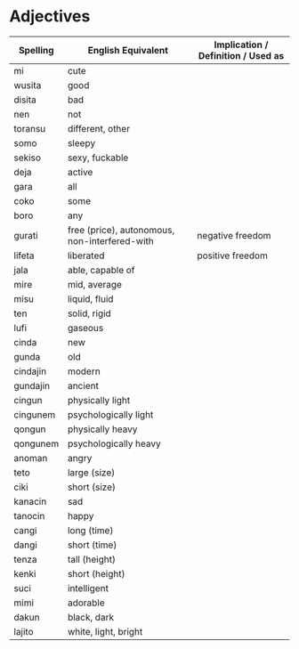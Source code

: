 # Adjectives

| Spelling | English Equivalent | Implication / Definition / Used as |
|----------|--------------------|--------------------------------|
| mi | cute |  |
| wusita | good |  |
| disita | bad |  |
| nen | not |  |
| toransu | different, other |  |
| somo | sleepy |  |
| sekiso | sexy, fuckable |  |
| deja | active |  |
| gara | all |  |
| coko | some |  |
| boro | any |  |
| gurati | free (price), autonomous, non-interfered-with | negative freedom |
| lifeta | liberated | positive freedom |
| jala | able, capable of |  |
| mire | mid, average |  |
| misu | liquid, fluid |  |
| ten | solid, rigid |  |
| lufi | gaseous |  |
| cinda | new |  |
| gunda | old |  |
| cindajin | modern |  |
| gundajin | ancient |  |
| cingun | physically light |  |
| cingunem | psychologically light |  |
| qongun | physically heavy |  |
| qongunem | psychologically heavy |  |
| anoman | angry |  |
| teto | large (size) |  |
| ciki | short (size) |  |
| kanacin | sad |  |
| tanocin | happy |  |
| cangi | long (time) |  |
| dangi | short (time) |  |
| tenza | tall (height) |  |
| kenki | short (height) |  |
| suci | intelligent |  |
| mimi | adorable |  |
| dakun | black, dark |  |
| lajito | white, light, bright |  |
